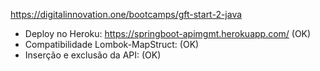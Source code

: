 https://digitalinnovation.one/bootcamps/gft-start-2-java

* Deploy no Heroku: https://springboot-apimgmt.herokuapp.com/ (OK)
* Compatibilidade Lombok-MapStruct: (OK)
* Inserção e exclusão da API: (OK)